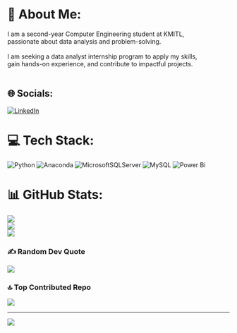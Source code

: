 # 💫 About Me:
I am a second-year Computer Engineering student at KMITL, <br>passionate about data analysis and problem-solving. <br><br>I am seeking a data analyst internship program to apply my skills, <br>gain hands-on experience, and contribute to impactful projects.<br><br>


## 🌐 Socials:
[![LinkedIn](https://img.shields.io/badge/LinkedIn-%230077B5.svg?logo=linkedin&logoColor=white)](https://linkedin.com/in/www.linkedin.com/in/kunanonrungsomboon) 

# 💻 Tech Stack:
![Python](https://img.shields.io/badge/python-3670A0?style=for-the-badge&logo=python&logoColor=ffdd54) ![Anaconda](https://img.shields.io/badge/Anaconda-%2344A833.svg?style=for-the-badge&logo=anaconda&logoColor=white) ![MicrosoftSQLServer](https://img.shields.io/badge/Microsoft%20SQL%20Server-CC2927?style=for-the-badge&logo=microsoft%20sql%20server&logoColor=white) ![MySQL](https://img.shields.io/badge/mysql-4479A1.svg?style=for-the-badge&logo=mysql&logoColor=white) ![Power Bi](https://img.shields.io/badge/power_bi-F2C811?style=for-the-badge&logo=powerbi&logoColor=black)
# 📊 GitHub Stats:
![](https://github-readme-stats.vercel.app/api?username=NonKRDA&theme=dark&hide_border=false&include_all_commits=false&count_private=false)<br/>
![](https://github-readme-streak-stats.herokuapp.com/?user=NonKRDA&theme=dark&hide_border=false)<br/>
![](https://github-readme-stats.vercel.app/api/top-langs/?username=NonKRDA&theme=dark&hide_border=false&include_all_commits=false&count_private=false&layout=compact)

### ✍️ Random Dev Quote
![](https://quotes-github-readme.vercel.app/api?type=horizontal&theme=dark)

### 🔝 Top Contributed Repo
![](https://github-contributor-stats.vercel.app/api?username=NonKRDA&limit=5&theme=dark&combine_all_yearly_contributions=true)

---
[![](https://visitcount.itsvg.in/api?id=NonKRDA&icon=0&color=0)](https://visitcount.itsvg.in)

<!-- Proudly created with GPRM ( https://gprm.itsvg.in ) -->
